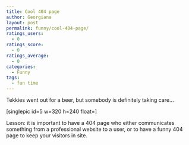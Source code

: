```yaml
---
title: Cool 404 page
author: Georgiana
layout: post
permalink: funny/cool-404-page/
ratings_users:
  - 0
ratings_score:
  - 0
ratings_average:
  - 0
categories:
  - Funny
tags:
  - fun time
---
```

Tekkies went out for a beer, but somebody is definitely taking care&#8230;

[singlepic id=5 w=320 h=240 float=]

Lesson: it is important to have a 404 page who either communicates something from a professional website to a user, or to have a funny 404 page to keep your visitors in site.
